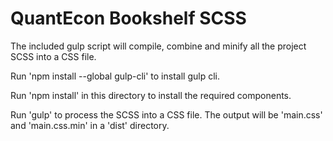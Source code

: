 # QuantEcon Bookshelf SCSS

The included gulp script will compile, combine and minify all the project SCSS into a CSS file.

Run 'npm install --global gulp-cli' to install gulp cli.

Run 'npm install' in this directory to install the required components.

Run 'gulp' to process the SCSS into a CSS file. The output will be 'main.css' and 'main.css.min' in a 'dist' directory.
